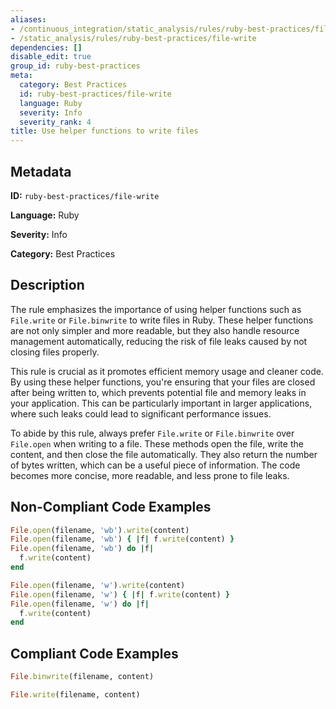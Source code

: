 ```yaml
---
aliases:
- /continuous_integration/static_analysis/rules/ruby-best-practices/file-write
- /static_analysis/rules/ruby-best-practices/file-write
dependencies: []
disable_edit: true
group_id: ruby-best-practices
meta:
  category: Best Practices
  id: ruby-best-practices/file-write
  language: Ruby
  severity: Info
  severity_rank: 4
title: Use helper functions to write files
---
```

<!--  SOURCED FROM https://github.com/DataDog/datadog-static-analyzer-rule-docs -->


## Metadata
**ID:** `ruby-best-practices/file-write`

**Language:** Ruby

**Severity:** Info

**Category:** Best Practices

## Description
The rule emphasizes the importance of using helper functions such as `File.write` or `File.binwrite` to write files in Ruby. These helper functions are not only simpler and more readable, but they also handle resource management automatically, reducing the risk of file leaks caused by not closing files properly.

This rule is crucial as it promotes efficient memory usage and cleaner code. By using these helper functions, you're ensuring that your files are closed after being written to, which prevents potential file and memory leaks in your application. This can be particularly important in larger applications, where such leaks could lead to significant performance issues.

To abide by this rule, always prefer `File.write` or `File.binwrite` over `File.open` when writing to a file. These methods open the file, write the content, and then close the file automatically. They also return the number of bytes written, which can be a useful piece of information. The code becomes more concise, more readable, and less prone to file leaks.

## Non-Compliant Code Examples
```ruby
File.open(filename, 'wb').write(content)
File.open(filename, 'wb') { |f| f.write(content) }
File.open(filename, 'wb') do |f|
  f.write(content)
end

```

```ruby
File.open(filename, 'w').write(content)
File.open(filename, 'w') { |f| f.write(content) }
File.open(filename, 'w') do |f|
  f.write(content)
end
```

## Compliant Code Examples
```ruby
File.binwrite(filename, content)

```

```ruby
File.write(filename, content)
```
